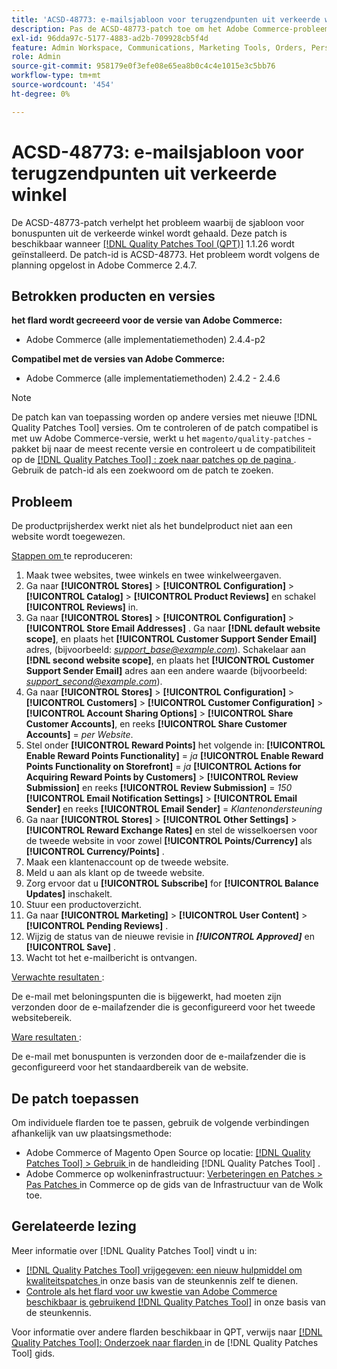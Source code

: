 ```yaml
---
title: 'ACSD-48773: e-mailsjabloon voor terugzendpunten uit verkeerde winkel'
description: Pas de ACSD-48773-patch toe om het Adobe Commerce-probleem op te lossen, waarbij de sjabloon voor het e-mailadres wordt opgehaald uit de verkeerde winkel.
exl-id: 96dda97c-5177-4883-ad2b-709928cb5f4d
feature: Admin Workspace, Communications, Marketing Tools, Orders, Personalization, Rewards
role: Admin
source-git-commit: 958179e0f3efe08e65ea8b0c4c4e1015e3c5bb76
workflow-type: tm+mt
source-wordcount: '454'
ht-degree: 0%

---
```


# ACSD-48773: e-mailsjabloon voor terugzendpunten uit verkeerde winkel

De ACSD-48773-patch verhelpt het probleem waarbij de sjabloon voor bonuspunten uit de verkeerde winkel wordt gehaald. Deze patch is beschikbaar wanneer [[!DNL Quality Patches Tool (QPT)]](/help/announcements/adobe-commerce-announcements/magento-quality-patches-released-new-tool-to-self-serve-quality-patches.md) 1.1.26 wordt geïnstalleerd. De patch-id is ACSD-48773. Het probleem wordt volgens de planning opgelost in Adobe Commerce 2.4.7.

## Betrokken producten en versies

**het flard wordt gecreeerd voor de versie van Adobe Commerce:**

* Adobe Commerce (alle implementatiemethoden) 2.4.4-p2

**Compatibel met de versies van Adobe Commerce:**

* Adobe Commerce (alle implementatiemethoden) 2.4.2 - 2.4.6

>[!NOTE]
>
>De patch kan van toepassing worden op andere versies met nieuwe [!DNL Quality Patches Tool] versies. Om te controleren of de patch compatibel is met uw Adobe Commerce-versie, werkt u het `magento/quality-patches` -pakket bij naar de meest recente versie en controleert u de compatibiliteit op de [[!DNL Quality Patches Tool] : zoek naar patches op de pagina ](https://experienceleague.adobe.com/tools/commerce-quality-patches/index.html?lang=nl-NL) . Gebruik de patch-id als een zoekwoord om de patch te zoeken.

## Probleem

De productprijsherdex werkt niet als het bundelproduct niet aan een website wordt toegewezen.

<u> Stappen om </u> te reproduceren:

1. Maak twee websites, twee winkels en twee winkelweergaven.
1. Ga naar **[!UICONTROL Stores]** > **[!UICONTROL Configuration]** > **[!UICONTROL Catalog]** > **[!UICONTROL Product Reviews]** en schakel **[!UICONTROL Reviews]** in.
1. Ga naar **[!UICONTROL Stores]** > **[!UICONTROL Configuration]** > **[!UICONTROL Store Email Addresses]** .
Ga naar **[!DNL default website scope]**, en plaats het **[!UICONTROL Customer Support Sender Email]** adres, (bijvoorbeeld: *support_base@example.com*).
Schakelaar aan **[!DNL second website scope]**, en plaats het **[!UICONTROL Customer Support Sender Email]** adres aan een andere waarde (bijvoorbeeld: *support_second@example.com*).
1. Ga naar **[!UICONTROL Stores]** > **[!UICONTROL Configuration]** > **[!UICONTROL Customers]** > **[!UICONTROL Customer Configuration]** > **[!UICONTROL Account Sharing Options]** > **[!UICONTROL Share Customer Accounts]**, en reeks **[!UICONTROL Share Customer Accounts]** = *per Website*.
1. Stel onder **[!UICONTROL Reward Points]** het volgende in:
   **[!UICONTROL Enable Reward Points Functionality]** = *ja*
   **[!UICONTROL Enable Reward Points Functionality on Storefront]** = *ja*
   **[!UICONTROL Actions for Acquiring Reward Points by Customers]** > **[!UICONTROL Review Submission]** en reeks **[!UICONTROL Review Submission]** = *150*
   **[!UICONTROL Email Notification Settings]** > **[!UICONTROL Email Sender]** en reeks **[!UICONTROL Email Sender]** = *Klantenondersteuning*
1. Ga naar **[!UICONTROL Stores]** > **[!UICONTROL Other Settings]** > **[!UICONTROL Reward Exchange Rates]** en stel de wisselkoersen voor de tweede website in voor zowel **[!UICONTROL Points/Currency]** als **[!UICONTROL Currency/Points]** .
1. Maak een klantenaccount op de tweede website.
1. Meld u aan als klant op de tweede website.
1. Zorg ervoor dat u **[!UICONTROL Subscribe]** for **[!UICONTROL Balance Updates]** inschakelt.
1. Stuur een productoverzicht.
1. Ga naar **[!UICONTROL Marketing]** > **[!UICONTROL User Content]** > **[!UICONTROL Pending Reviews]** .
1. Wijzig de status van de nieuwe revisie in ***[!UICONTROL Approved]*** en **[!UICONTROL Save]** .
1. Wacht tot het e-mailbericht is ontvangen.

<u> Verwachte resultaten </u>:

De e-mail met beloningspunten die is bijgewerkt, had moeten zijn verzonden door de e-mailafzender die is geconfigureerd voor het tweede websitebereik.

<u> Ware resultaten </u>:

De e-mail met bonuspunten is verzonden door de e-mailafzender die is geconfigureerd voor het standaardbereik van de website.

## De patch toepassen

Om individuele flarden toe te passen, gebruik de volgende verbindingen afhankelijk van uw plaatsingsmethode:

* Adobe Commerce of Magento Open Source op locatie: [[!DNL Quality Patches Tool]  > Gebruik ](https://experienceleague.adobe.com/docs/commerce-operations/tools/quality-patches-tool/usage.html?lang=nl-NL) in de handleiding [!DNL Quality Patches Tool] .
* Adobe Commerce op wolkeninfrastructuur: [ Verbeteringen en Patches > Pas Patches ](https://experienceleague.adobe.com/docs/commerce-cloud-service/user-guide/develop/upgrade/apply-patches.html?lang=nl-NL) in Commerce op de gids van de Infrastructuur van de Wolk toe.

## Gerelateerde lezing

Meer informatie over [!DNL Quality Patches Tool] vindt u in:

* [[!DNL Quality Patches Tool]  vrijgegeven: een nieuw hulpmiddel om kwaliteitspatches ](/help/announcements/adobe-commerce-announcements/magento-quality-patches-released-new-tool-to-self-serve-quality-patches.md) in onze basis van de steunkennis zelf te dienen.
* [ Controle als het flard voor uw kwestie van Adobe Commerce beschikbaar is gebruikend  [!DNL Quality Patches Tool]](/help/support-tools/patches-available-in-qpt-tool/check-patch-for-magento-issue-with-magento-quality-patches.md) in onze basis van de steunkennis.

Voor informatie over andere flarden beschikbaar in QPT, verwijs naar [[!DNL Quality Patches Tool]: Onderzoek naar flarden ](https://experienceleague.adobe.com/tools/commerce-quality-patches/index.html?lang=nl-NL) in de [!DNL Quality Patches Tool] gids.
